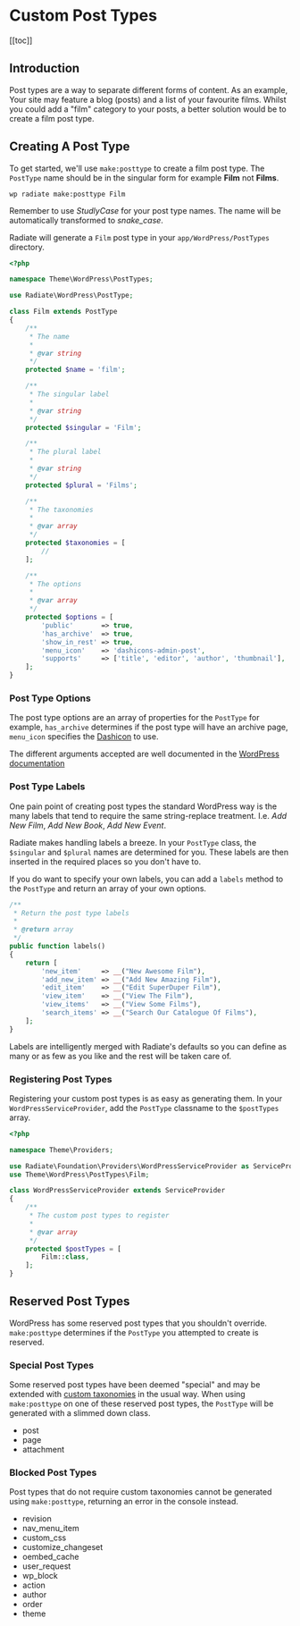 # Custom Post Types

[[toc]]

## Introduction

Post types are a way to separate different forms of content. As an example, Your site may feature a blog (posts) and a list of your favourite films. Whilst you could add a "film" category to your posts, a better solution would be to create a film post type.

## Creating A Post Type

To get started, we'll use `make:posttype` to create a film post type. The `PostType` name should be in the singular form for example **Film** not **Films**.

```
wp radiate make:posttype Film
```

<AppNotice type="info">

Remember to use _StudlyCase_ for your post type names. The name will be automatically transformed to _snake_case_.

</AppNotice>

Radiate will generate a `Film` post type in your `app/WordPress/PostTypes` directory.

```php
<?php

namespace Theme\WordPress\PostTypes;

use Radiate\WordPress\PostType;

class Film extends PostType
{
    /**
     * The name
     *
     * @var string
     */
    protected $name = 'film';

    /**
     * The singular label
     *
     * @var string
     */
    protected $singular = 'Film';

    /**
     * The plural label
     *
     * @var string
     */
    protected $plural = 'Films';

    /**
     * The taxonomies
     *
     * @var array
     */
    protected $taxonomies = [
        //
    ];

    /**
     * The options
     *
     * @var array
     */
    protected $options = [
        'public'       => true,
        'has_archive'  => true,
        'show_in_rest' => true,
        'menu_icon'    => 'dashicons-admin-post',
        'supports'     => ['title', 'editor', 'author', 'thumbnail'],
    ];
}
```

### Post Type Options

The post type options are an array of properties for the `PostType` for example, `has_archive` determines if the post type will have an archive page, `menu_icon` specifies the [Dashicon](https://developer.wordpress.org/resource/dashicons/#welcome-learn-more) to use.

The different arguments accepted are well documented in the [WordPress documentation](https://developer.wordpress.org/reference/functions/register_post_type/)

### Post Type Labels

One pain point of creating post types the standard WordPress way is the many labels that tend to require the same string-replace treatment. I.e. _Add New Film_, _Add New Book_, _Add New Event_.

Radiate makes handling labels a breeze. In your `PostType` class, the `$singular` and `$plural` names are determined for you. These labels are then inserted in the required places so you don't have to.

If you do want to specify your own labels, you can add a `labels` method to the `PostType` and return an array of your own options.

```php
/**
 * Return the post type labels
 *
 * @return array
 */
public function labels()
{
    return [
        'new_item'     => __("New Awesome Film"),
        'add_new_item' => __("Add New Amazing Film"),
        'edit_item'    => __("Edit SuperDuper Film"),
        'view_item'    => __("View The Film"),
        'view_items'   => __("View Some Films"),
        'search_items' => __("Search Our Catalogue Of Films"),
    ];
}
```

<AppNotice type="info">

Labels are intelligently merged with Radiate's defaults so you can define as many or as few as you like and the rest will be taken care of.

</AppNotice>

### Registering Post Types

Registering your custom post types is as easy as generating them. In your `WordPressServiceProvider`, add the `PostType` classname to the `$postTypes` array.

```php
<?php

namespace Theme\Providers;

use Radiate\Foundation\Providers\WordPressServiceProvider as ServiceProvider;
use Theme\WordPress\PostTypes\Film;

class WordPressServiceProvider extends ServiceProvider
{
    /**
     * The custom post types to register
     *
     * @var array
     */
    protected $postTypes = [
        Film::class,
    ];
}
```

## Reserved Post Types

WordPress has some reserved post types that you shouldn't override. `make:posttype` determines if the `PostType` you attempted to create is reserved.

### Special Post Types

Some reserved post types have been deemed "special" and may be extended with [custom taxonomies](./custom-taxonomies) in the usual way.
When using `make:posttype` on one of these reserved post types, the `PostType` will be generated with a slimmed down class.

- post
- page
- attachment

### Blocked Post Types

Post types that do not require custom taxonomies cannot be generated using `make:posttype`, returning an error in the console instead.

- revision
- nav_menu_item
- custom_css
- customize_changeset
- oembed_cache
- user_request
- wp_block
- action
- author
- order
- theme
